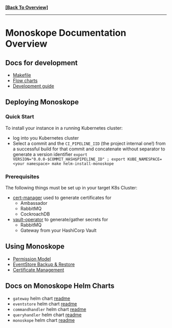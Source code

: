 **[[Back To Overview]](../README.md)**

---

# Monoskope Documentation Overview

## Docs for development

* [Makefile](Makefile.md)
* [Flow charts](flow-charts/README.md)
* [Development guide](development/README.md)

## Deploying Monoskope

### Quick Start

To install your instance in a running Kubernetes cluster:

* log into you Kubernetes cluster
* Select a commit and the `CI_PIPELINE_IID` (the project internal one!) from a successful build for that commit and concatenate without separator to generate a version identifier
  `export VERSION="0.0.0-$COMMIT_HASH$PIPELINE_ID" ; export KUBE_NAMESPACE=<your namespace> make helm-install-monoskope`

### Prerequisites

The following things must be set up in your target K8s Cluster:

* [cert-manager](https://cert-manager.io/docs/) used to generate certificates for
  * Ambassador
  * RabbitMQ
  * CockroachDB
* [vault-operator](https://gitlab.figo.systems/platform/vault-operator) to generate/gather secrets for
  * RabbitMQ
  * Gateway
  from your HashiCorp Vault

## Using Monoskope

* [Permission Model](permissionModel.md)
* [EventStore Backup & Restore](eventstore-backup.md)
* [Certificate Management](certificate-management.md)

## Docs on Monoskope Helm Charts

* `gateway` helm chart [readme](build/package/helm/gateway/README.md)
* `eventstore` helm chart [readme](build/package/helm/eventstore/README.md)
* `commandhandler` helm chart [readme](build/package/helm/commandhandler/README.md)
* `queryhandler` helm chart [readme](build/package/helm/queryhandler/README.md)
* `monoskope` helm chart [readme](build/package/helm/monoskope/README.md)
